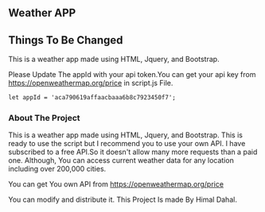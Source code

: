 ## Weather APP


## Things To Be Changed
This is a weather app made using HTML, Jquery, and Bootstrap.

Please Update The appId with your api token.You can get your api key from https://openweathermap.org/price in script.js File.
```markdown
let appId = 'aca790619affaacbaaa6b8c7923450f7'; 
```

### About The Project

This is a weather app made using HTML, Jquery, and Bootstrap. This is ready to use the script but I recommend you to use your own API. I have subscribed to a free API.So it doesn't allow many more requests than a paid one. Although, You can access current weather data for any location including over 200,000 cities.

You can get You own API from  https://openweathermap.org/price

You can modify and distribute it.
This Project Is made By Himal Dahal.
